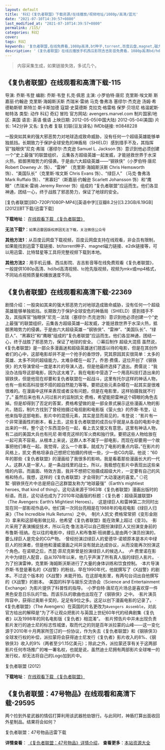 ```yaml
---
layout: default
title: '科幻《复仇者联盟》下载资源/在线播放/视频地址/1080p/高清/蓝光'
date: "2021-07-10T14:39:57+0800"
last_modified_at: "2021-07-10T14:39:57+0800"
permalink: /115/
categories: 科幻
cover:
tags: 科幻
keywords: '复仇者联盟,在线免费看,1080p高清,bt种子,torrent,百度云盘,magnet,磁力链,迅雷下载资源'
description: '《复仇者联盟》在线云播放手机西瓜影院吉吉影音免费看，1080p高清bd/hd未删减完整版和tc抢先枪版，mkv/mp4格式，附带bt/torrent种子、magnet/磁力链、百度云盘、网盘资源迅雷下载链接'
---
```


>内容采集生成，如果链接失效，多试几个。


## 《复仇者联盟》在线观看和高清下载-115

导演: 乔斯·韦登 编剧: 乔斯·韦登 扎克·佩恩 主演: 小罗伯特·唐尼 克里斯·埃文斯 斯嘉丽·约翰逊 克里斯·海姆斯沃斯 杰瑞米·雷纳 马克·鲁弗洛 塞缪尔·杰克逊 汤姆·希德勒斯顿 斯特兰·斯卡斯加德 寇碧·史莫德斯 克拉克·格雷格 保罗·贝坦尼 格温妮斯·帕特洛 类型: 动作 科幻 奇幻 冒险 官方网站: avengers.marvel.com 制片国家/地区: 美国 语言: 英语 俄语 上映日期: 2012-05-05(中国大陆) 2012-05-04(美国) 片长: 142分钟 又名: 复仇者 复联 妇联(豆友译名) IMDb链接: tt0848228

一股突如其来的强大邪恶势力对地球造成致命威胁，没有任何一个超级英雄能够单独抵挡。长期致力于保护全球安危的神盾局（SHIELD）感到措手不及，其指挥官“独眼侠”尼克·弗瑞（塞缪尔·杰克逊 Samuel L. Jackson 饰）意识到他必须创建一个“史上最强”的联盟组织， 云集各方超级英雄一起发威，才能拯救世界于水深火热，抵御黑暗势力的侵袭。于是由六大超级英雄——“钢铁侠”（小罗伯特·唐尼 Robert Downey Jr. 饰）、“雷神” （克里斯·海姆斯沃斯 Chris Hemsworth 饰）、“美国队长”（克里斯·埃文斯 Chris Evans 饰）、“绿巨人” （马克·鲁弗洛 Mark Ruffalo 饰）、“黑寡妇”（斯嘉丽·约翰逊 Scarlett Johansson 饰）和“鹰眼”（杰瑞米·雷纳 Jeremy Renner 饰）组成的 “复仇者联盟”应运而生。他们各显神通，团结一心，终于战胜了邪恶势力，保证了地球的安全。


[复仇者联盟][BD-720P/1080P-MP4][英语中字][豆瓣8.2分][3.23GB/6.19GB][2012][BT下载/迅雷下载]

**下载地址**： [在线观看下载 《复仇者联盟》](https://www.btdx8.com/torrent/the_avengers_2012.html) 


**无法下载?**：`如果迅雷因版权原因无法下载，关注微信公众号 `

**其他方法1**：从百度云网盘下载视频，百度云网盘支持在线观看，非会员有限制，如果能找到迅雷下载链接、bt/torrent种子、magnet磁力链接、e2dk链接等，可以用迅雷、比特彗星等工具将完整视频下载到本地。

**其他方法2**：用手机云播、西瓜影院、吉吉影音等在线免费观看《复仇者联盟》，一般提供1080p高清、hd/bd高清视频、tc抢先版视频，视频为mkv或mp4格式，不同站点视频质量和播放速度不同。


## 《复仇者联盟》在线观看和高清下载-22369

剧情介绍：一股突如其来的强大邪恶势力对地球造成致命威胁，没有任何一个超级英雄能够单独抵挡。长期致力于保护全球安危的神盾局（SHIELD）感到措手不及，其指挥官“独眼侠”尼克－法瑞（塞缪尔·杰克逊饰）意识到他必须创建一个“史上最强”的联盟组织，云集各方超级英雄一起发威，才能拯救世界于水深火热，抵御黑暗势力的侵袭。于是由六大超级英雄－“钢铁侠”、“雷神”、“美国队长”、“绿巨人”、“黑寡妇”和“鹰眼”组成的“复仇者联盟”应运而生。他们各显神通，团结一心，终于战胜了邪恶势力，保证了地球的安全。   ◎幕后制作   超级大混搭   虽然说，《复仇者联盟》是一部众多漫画迷和超级英雄迷们翘首以待的电影，但是在其创作者们的心中，这部电影却并不是一个抢手的香饽饽，究其原因其实很简单：太多的英雄、太多不同的超级能力，太难杂糅在一起了。乔恩·费儒，这位开创了《钢铁侠》的大导演曾经一度是本片的导演人选，但是他最终选择了退出。费儒说：“我没办法指导这部电影，因为这太难了。我在电影中营造了一个用高科技打造出来的钢铁侠，但是他现在却要和复仇者联盟在一起战斗，这里有托尔这样的神话人物，也有一些和高科技很不搭的超自然能力等等。要把这些元素杂糅在一起其实是很难很难的。在漫画中这样来表现或者没有问题，但是在电影里，这样拍摄我就不行了。”   虽然后来也有人问过影片的监制凯文·费格，希望能把雷神这个碍眼的角色去掉。但是却得到了否定的答案，费格希望做的是一部全景式展示这些漫画人物的影片。随后，制片方找到了曾经拍摄过电视剧和电影版《萤火虫》的乔斯·韦登，让他来指导这部电影。影片中的混搭元素，其实是显而易见的，韦登说：“影片有一个非常漫画性的剧本，看上去，这些复仇者联盟的成员似乎就是从各自的电影中走出来的一样。整个这个东西混杂在一起，看上去又傻又有意思。这里有神话人物，有二战的美国大兵也有托尼·斯塔克这样的军火商和独行侠。要把这些人物给放在一起可真不容易。从根本上来说，这群人本不属于一部电影，而现在却要用一个故事把他们串在一起。我觉得，这么一个故事，就成为了电影的重点内容。”在影片的风格上，凯文·费格坦承自己想把它拍摄的传统一些，少一些CG内容。他说：“60年的那些《复仇者联盟》的漫画给了我很多的影响，我是看着那些漫画长大的一代人。这群人是一家人，是一条战线里的战士。所以，我极想在影片中表现出这些亲情的内容。而画面、特效方面，我并不想把它拍摄成超级大片，一定要有自己的风格和特点。我想，这样的《复仇者联盟》才会得到广大动漫迷的喜爱。”   ◎花         絮   ·钢铁侠在片中总是把自己这群盟友称为“地球最强”（Earth‘s mightiest heroes, that kind of thing）。这句话来源于1963年《复仇者联盟》漫画出版时的标语。而且，这句话也成为了2010年动画版的标题：《复仇者：超级英雄联盟》（The Avengers: Earth‘s Mightiest Heroes）。   ·这是绿巨人和雷神第二次同时出现在同一部影视作品中。他们第一次同台亮相是在1988年的电视电影《绿巨人归来》（The Incredible Hulk Returns）之中。   ·制片人凯文·费格常常把《变形金刚3》拿来和这部电影做比较，他希望《复仇者联盟》能在效果上超过《变3》。   ·影片采用了表演捕捉技术，所以马克·鲁法洛可以自己既扮演绿巨人又扮演变身前的布鲁斯·班纳。在以往的电影中，绿巨人和布鲁斯·班纳要么是由两个演员扮演的，要么绿巨人是完全的CG产物。   ·曾经扮演过绿巨人的爱德华·诺顿原本是本片中绿巨人的扮演者，但是他和漫威漫画之间并没有就此达成协议，从而没能再次扮演这个角色。在诺顿之后，杰昆·菲尼克斯曾是扮演绿巨人的候选人。   ·卢·费里诺在影片中为绿巨人配音，自从1978年以来，他几乎声演了所有真人版的绿巨人影片。   ·为了扮演雷神，克里斯·海姆斯沃斯进行了大量的身体训练和饮食控制。   ·本片导演乔斯·韦登是著名的《X战警》的粉丝。早在1990年代，他就撰写了《X战警》的剧本。不过这个版本的《X战警》未能开拍。在这部电影里，有两句台词出自他撰写的《X战警》的剧本。   ·美国的科学与娱乐交流协会（Science and Entertainment Exchange）为影片提供了科普性的指导。   ·小罗伯特·唐尼在片场总是喜欢穿一件黑色安息日乐队的T恤。而该乐队的歌曲也出现在了《钢铁侠》之中。   ·影片演员阵容中，获得过奥斯卡奖的，足足有9位之多。这足以创下漫画电影的记录了。   ·《复仇者联盟》（The Avengers）在英国的片名更改为`Avengers Assemble`，对此官方给出的解释是“为了不让观众把影片与英国上世纪60年代的经典剧集《复仇者》以及1998年的同名电影版《复仇者》相混淆”。   ·影片预告片中并未出现负责影片发行的迪士尼的标志性城堡，取而代之的则是百年派拉蒙的山峰——这一变化源于2010年十月两家所签订的一份协议，作为失去《复仇者联盟》和《钢铁侠3》全球发行权的补偿，派拉蒙将会获得迪士尼发行《复仇者》影片收入的8%、《钢铁侠3》收入的9%（两者至少1.15亿美元）；除此之外，派拉蒙还享有关于这两部影片任何市场推广的唯一署名权，也就是说，虽然迪士尼拥有两部影片全球唯一的发行权，却无法将自己的Logo加到片中。


复仇者联盟 (2012)

**下载地址**： [在线观看下载 《复仇者联盟》](https://www.btbtdy.me/btdy/dy526.html) 


## 《复仇者联盟：47号物品》在线观看和高清下载-29595

两个捡到外星武器的情侣打算利用该武器抢劫银行。与此同时，神盾打算出面收回外星制品。结果将会如何？


复仇者联盟：47号物品迅雷下载

**详情查看**： [《复仇者联盟：47号物品》详情介绍](/movie/29595/)， **查看更多**：[本站资源大全](/movie/t/all/)

